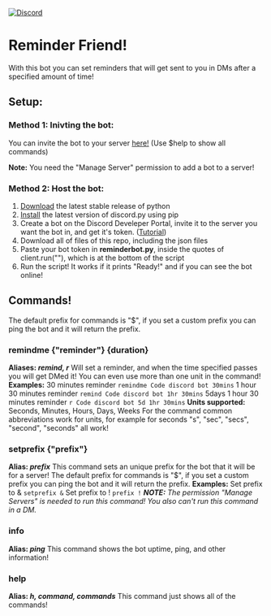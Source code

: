 [![Discord](https://discord.com/api/guilds/815073622213394473/widget.png?style=shield)](https://discord.gg/Uk6fg39cWn)

# Reminder Friend!
With this bot you can set reminders that will get sent to you in DMs after a specified amount of time!
## Setup:
### Method 1: Inivting the bot:
You can invite the bot to your server [here!](https://discord.com/api/oauth2/authorize?client_id=812140712803827742&permissions=2048&scope=bot)
(Use $help to show all commands)

**Note:** You need the "Manage Server" permission to add a bot to a server!
### Method 2: Host the bot: 
1. [Download](https://www.python.org/downloads/release/python-392/) the latest stable release of python
2. [Install](https://github.com/Rapptz/discord.py) the latest version of discord.py using pip
3. Create a bot on the Discord Develeper Portal, invite it to the server you want the bot in, and get it's token. ([Tutorial](https://discordpy.readthedocs.io/en/latest/discord.html))
4. Download all of files of this repo, including the json files
5. Paste your bot token in **reminderbot.py**, inside the quotes of client.run(""), which is at the bottom of the script
6. Run the script! It works if it prints "Ready!" and if you can see the bot online!
## Commands!
The default prefix for commands is "$", if you set a custom prefix you can ping the bot and it will return the prefix.
### remindme {"reminder"} {duration}
**Aliases: *remind, r***
Will set a reminder, and when the time specified passes you will get DMed it! You can even use more than one unit in the command!
**Examples:**
30 minutes reminder ``remindme Code discord bot 30mins``
1 hour 30 minutes reminder ``remind Code discord bot 1hr 30mins``
5days 1 hour 30 minutes reminder ``r Code discord bot 5d 1hr 30mins``
**Units supported:** Seconds, Minutes, Hours, Days, Weeks
For the command common abbreviations work for units, for example for seconds "s", "sec", "secs", "second", "seconds" all work!
### setprefix {"prefix"}
**Alias: *prefix***
This command sets an unique prefix for the bot that it will be for a server! The default prefix for commands is "$", if you set a custom prefix you can ping the bot and it will return the prefix.
**Examples:**
Set prefix to & ``setprefix &``
Set prefix to ! ``prefix !``
***NOTE:*** *The permission "Manage Servers" is needed to run this command! You also can't run this command in a DM.*
### info
**Alias: *ping***
This command shows the bot uptime, ping, and other information!
### help
**Alias: *h, command, commands***
This command just shows all of the commands!
